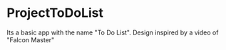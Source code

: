 # ProjectToDoList
Its a basic app with the name "To Do List". Design inspired by a video of "Falcon Master" 

